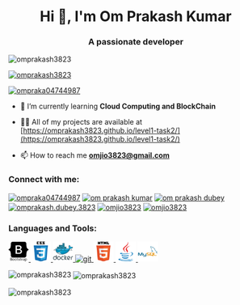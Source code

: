 <h1 align="center">Hi 👋, I'm Om Prakash Kumar</h1>
<h3 align="center">A passionate developer</h3>

<p align="left"> <img src="https://komarev.com/ghpvc/?username=omprakash3823&label=Profile%20views&color=0e75b6&style=flat" alt="omprakash3823" /> </p>

<p align="left"> <a href="https://github.com/ryo-ma/github-profile-trophy"><img src="https://github-profile-trophy.vercel.app/?username=omprakash3823" alt="omprakash3823" /></a> </p>

<p align="left"> <a href="https://twitter.com/ompraka04744987" target="blank"><img src="https://img.shields.io/twitter/follow/ompraka04744987?logo=twitter&style=for-the-badge" alt="ompraka04744987" /></a> </p>

- 🌱 I’m currently learning **Cloud Computing and BlockChain**

- 👨‍💻 All of my projects are available at [https://omprakash3823.github.io/level1-task2/](https://omprakash3823.github.io/level1-task2/)

- 📫 How to reach me **omjio3823@gmail.com**

<h3 align="left">Connect with me:</h3>
<p align="left">
<a href="https://twitter.com/ompraka04744987" target="blank"><img align="center" src="https://raw.githubusercontent.com/rahuldkjain/github-profile-readme-generator/master/src/images/icons/Social/twitter.svg" alt="ompraka04744987" height="30" width="40" /></a>
<a href="https://linkedin.com/in/om prakash kumar" target="blank"><img align="center" src="https://raw.githubusercontent.com/rahuldkjain/github-profile-readme-generator/master/src/images/icons/Social/linked-in-alt.svg" alt="om prakash kumar" height="30" width="40" /></a>
<a href="https://fb.com/om prakash dubey" target="blank"><img align="center" src="https://raw.githubusercontent.com/rahuldkjain/github-profile-readme-generator/master/src/images/icons/Social/facebook.svg" alt="om prakash dubey" height="30" width="40" /></a>
<a href="https://instagram.com/omprakash.dubey.3823" target="blank"><img align="center" src="https://raw.githubusercontent.com/rahuldkjain/github-profile-readme-generator/master/src/images/icons/Social/instagram.svg" alt="omprakash.dubey.3823" height="30" width="40" /></a>
<a href="https://www.hackerrank.com/omjio3823" target="blank"><img align="center" src="https://raw.githubusercontent.com/rahuldkjain/github-profile-readme-generator/master/src/images/icons/Social/hackerrank.svg" alt="omjio3823" height="30" width="40" /></a>
<a href="https://www.leetcode.com/omjio3823" target="blank"><img align="center" src="https://raw.githubusercontent.com/rahuldkjain/github-profile-readme-generator/master/src/images/icons/Social/leet-code.svg" alt="omjio3823" height="30" width="40" /></a>
</p>

<h3 align="left">Languages and Tools:</h3>
<p align="left"> <a href="https://getbootstrap.com" target="_blank" rel="noreferrer"> <img src="https://raw.githubusercontent.com/devicons/devicon/master/icons/bootstrap/bootstrap-plain-wordmark.svg" alt="bootstrap" width="40" height="40"/> </a> <a href="https://www.w3schools.com/css/" target="_blank" rel="noreferrer"> <img src="https://raw.githubusercontent.com/devicons/devicon/master/icons/css3/css3-original-wordmark.svg" alt="css3" width="40" height="40"/> </a> <a href="https://www.docker.com/" target="_blank" rel="noreferrer"> <img src="https://raw.githubusercontent.com/devicons/devicon/master/icons/docker/docker-original-wordmark.svg" alt="docker" width="40" height="40"/> </a> <a href="https://git-scm.com/" target="_blank" rel="noreferrer"> <img src="https://www.vectorlogo.zone/logos/git-scm/git-scm-icon.svg" alt="git" width="40" height="40"/> </a> <a href="https://www.w3.org/html/" target="_blank" rel="noreferrer"> <img src="https://raw.githubusercontent.com/devicons/devicon/master/icons/html5/html5-original-wordmark.svg" alt="html5" width="40" height="40"/> </a> <a href="https://www.java.com" target="_blank" rel="noreferrer"> <img src="https://raw.githubusercontent.com/devicons/devicon/master/icons/java/java-original.svg" alt="java" width="40" height="40"/> </a> <a href="https://www.mysql.com/" target="_blank" rel="noreferrer"> <img src="https://raw.githubusercontent.com/devicons/devicon/master/icons/mysql/mysql-original-wordmark.svg" alt="mysql" width="40" height="40"/> </a> </p>

<p><img align="left" src="https://github-readme-stats.vercel.app/api/top-langs?username=omprakash3823&show_icons=true&locale=en&layout=compact" alt="omprakash3823" /></p>

<p>&nbsp;<img align="center" src="https://github-readme-stats.vercel.app/api?username=omprakash3823&show_icons=true&locale=en" alt="omprakash3823" /></p>

<p><img align="center" src="https://github-readme-streak-stats.herokuapp.com/?user=omprakash3823&" alt="omprakash3823" /></p>
